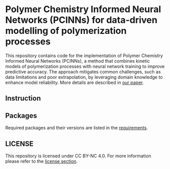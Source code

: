 # Polymer Chemistry Informed Neural Networks (PCINNs) for data-driven modelling of polymerization processes
This repository contains code for the implementation of Polymer Chemistry Informed Neural Networks (PCINNs), a method that combines kinetic models of polymerization processes with neural network training to improve predictive accuracy. The approach mitigates common challenges, such as data limitations and poor extrapolation, by leveraging domain knowledge to enhance model reliability.
More details are described in [our paper](https://pubs.rsc.org/en/content/).

## Instruction


## Packages
Required packages and their versions are listed in the [requirements](https://github.com/PolymatGIQ/).

## LICENSE
This repository is licensed under CC BY-NC 4.0.
For more information please refer to the [license section](https://github.com/PolymatGIQ/PCINN/blob/main/License.md).

